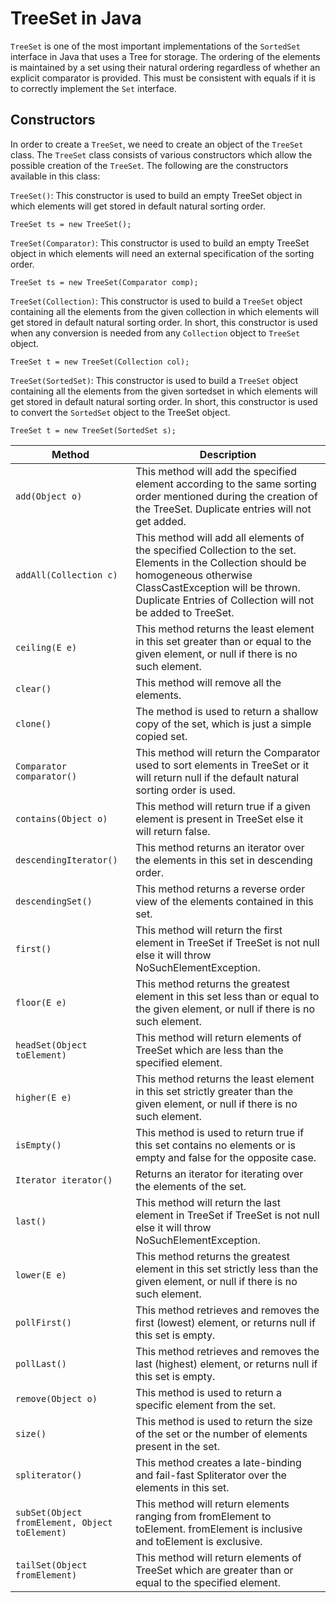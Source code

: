 # TreeSet in Java

`TreeSet` is one of the most important implementations 
of the `SortedSet` interface in Java that uses a Tree for 
storage. The ordering of the elements is maintained by a 
set using their natural ordering regardless of whether an 
explicit comparator is provided. This must be consistent 
with equals if it is to correctly implement the `Set` interface. 

## Constructors

In order to create a `TreeSet`, we need to create an object 
of the `TreeSet` class. The `TreeSet` class consists of 
various constructors which allow the possible creation of 
the `TreeSet`. The following are the constructors available 
in this class:

`TreeSet()`: This constructor is used to build an empty 
TreeSet object in which elements will get stored in 
default natural sorting order.

`TreeSet ts = new TreeSet();`

`TreeSet(Comparator)`: This constructor is used to build 
an empty TreeSet object in which elements will need an 
external specification of the sorting order.

`TreeSet ts = new TreeSet(Comparator comp);`

`TreeSet(Collection)`: This constructor is used to build 
a `TreeSet` object containing all the elements from the 
given collection in which elements will get stored in 
default natural sorting order. In short, this constructor 
is used when any conversion is needed from any 
`Collection` object to `TreeSet` object.

`TreeSet t = new TreeSet(Collection col);`  

`TreeSet(SortedSet)`: This constructor is used to build 
a `TreeSet` object containing all the elements from the 
given sortedset in which elements will get stored in 
default natural sorting order. In short, this 
constructor is used to convert the `SortedSet` object to 
the TreeSet object.

`TreeSet t = new TreeSet(SortedSet s);`

| Method                                         | 	Description                                                                                                                                                                                                                           |
|------------------------------------------------|----------------------------------------------------------------------------------------------------------------------------------------------------------------------------------------------------------------------------------------|
| `add(Object o)`                                | This method will add the specified element according to the same sorting order mentioned during the creation of the TreeSet. Duplicate entries will not get added.                                                                     |
| `addAll(Collection c)`                         | 	This method will add all elements of the specified Collection to the set. Elements in the Collection should be homogeneous otherwise ClassCastException will be thrown. Duplicate Entries of Collection will not be added to TreeSet. |
| `ceiling(E e)`                                 | 	This method returns the least element in this set greater than or equal to the given element, or null if there is no such element.                                                                                                    |
| `clear()`                                      | 	This method will remove all the elements.                                                                                                                                                                                             |
| `clone()`                                      | 	The method is used to return a shallow copy of the set, which is just a simple copied set.                                                                                                                                            |
| `Comparator comparator()`                      | 	This method will return the Comparator used to sort elements in TreeSet or it will return null if the default natural sorting order is used.                                                                                          |
| `contains(Object o)`                           | 	This method will return true if a given element is present in TreeSet else it will return false.                                                                                                                                      |
| `descendingIterator()`                         | 	This method returns an iterator over the elements in this set in descending order.                                                                                                                                                    |
| `descendingSet()`                              | 	This method returns a reverse order view of the elements contained in this set.                                                                                                                                                       |
| `first()`                                      | 	This method will return the first element in TreeSet if TreeSet is not null else it will throw NoSuchElementException.                                                                                                                |
| `floor(E e)`                                   | 	This method returns the greatest element in this set less than or equal to the given element, or null if there is no such element.                                                                                                    |
| `headSet(Object toElement)`                    | 	This method will return elements of TreeSet which are less than the specified element.                                                                                                                                                |
| `higher(E e)`                                  | 	This method returns the least element in this set strictly greater than the given element, or null if there is no such element.                                                                                                       |
| `isEmpty()`                                    | 	This method is used to return true if this set contains no elements or is empty and false for the opposite case.                                                                                                                      |
| `Iterator iterator()`                          | 	Returns an iterator for iterating over the elements of the set.                                                                                                                                                                       |
| `last()`                                       | 	This method will return the last element in TreeSet if TreeSet is not null else it will throw NoSuchElementException.                                                                                                                 |
| `lower(E e)`                                   | 	This method returns the greatest element in this set strictly less than the given element, or null if there is no such element.                                                                                                       |
| `pollFirst()`                                  | 	This method retrieves and removes the first (lowest) element, or returns null if this set is empty.                                                                                                                                   |
| `pollLast()`                                   | 	This method retrieves and removes the last (highest) element, or returns null if this set is empty.                                                                                                                                   |
| `remove(Object o)`                             | 	This method is used to return a specific element from the set.                                                                                                                                                                        |
| `size()`                                       | 	This method is used to return the size of the set or the number of elements present in the set.                                                                                                                                       |
| `spliterator()`                                | 	This method creates a late-binding and fail-fast Spliterator over the elements in this set.                                                                                                                                           |
| `subSet(Object fromElement, Object toElement)` | 	This method will return elements ranging from fromElement to toElement. fromElement is inclusive and toElement is exclusive.                                                                                                          |
| `tailSet(Object fromElement)`                  | 	This method will return elements of TreeSet which are greater than or equal to the specified element.                                                                                                                                 |

